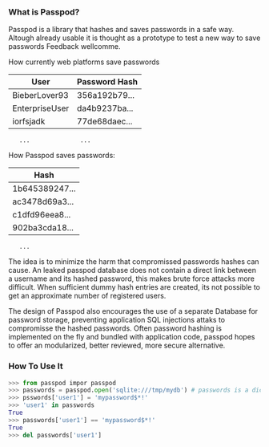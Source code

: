 ### What is Passpod?

Passpod is a library that hashes and saves passwords in a safe way.
Altough already usable it is thought as a prototype to test a new way to save passwords Feedback wellcomme.

How currently web platforms save passwords

| User           | Password Hash |
| -------------- | ------------- |
| BieberLover93  | 356a192b79... |
| EnterpriseUser | da4b9237ba... |
| iorfsjadk      | 77de68daec... |
       ...              ...

How Passpod saves passwords:

| Hash           |
| -------------- |
| 1b645389247... |
| ac3478d69a3... |
| c1dfd96eea8... |
| 902ba3cda18... |
       ...

The idea is to minimize the harm that compromissed passwords hashes can cause.
An leaked passpod database does not contain a direct link between a username and its hashed password, this makes brute force attacks more difficult.
When sufficient dummy hash entries are created, its not possible to get an approximate number of registered users.

The design of Passpod also encourages the use of a separate Database for password storage,
preventing application SQL injections attaks to compromisse the hashed passwords.
Often password hashing is implemented on the fly and bundled with application code,
passpod hopes to offer an modularized, better reviewed, more secure alternative.

### How To Use It

```python
>>> from passpod impor passpod
>>> passwords = passpod.open('sqlite:///tmp/mydb') # passwords is a dictionary-like object
>>> psswords['user1'] = 'mypassword$*!'
>>> 'user1' in passwords
True
>>> passwords['user1'] == 'mypassword$*!'
True
>>> del passwords['user1']
```
